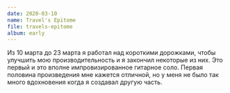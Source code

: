 ```yaml
---
date: 2020-03-10
name: Travel's Epitome
file: travels-epitome
album: early
---
```


Из 10 марта до 23 марта я работал над короткими дорожками, чтобы улучшить мою производительность и я закончил некоторые из них. Это первый и это вполне импровизированное гитарное соло. Первая половина произведения мне кажется отличной, но у меня не было так много вдохновения когда я создавал другую часть.
